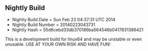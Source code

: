 
Nightly Build
------------------------------

* Nightly Build Date = Sun Feb 23 04:37:31 UTC 2014
* Nightly Build Number = 20140223043731
* Nightly Hash = 55d6cebd33db370186ba564546b0417831386421

This is a development build for linux64 and may be unstable or even unusable.
USE AT YOUR OWN RISK AND HAVE FUN!

